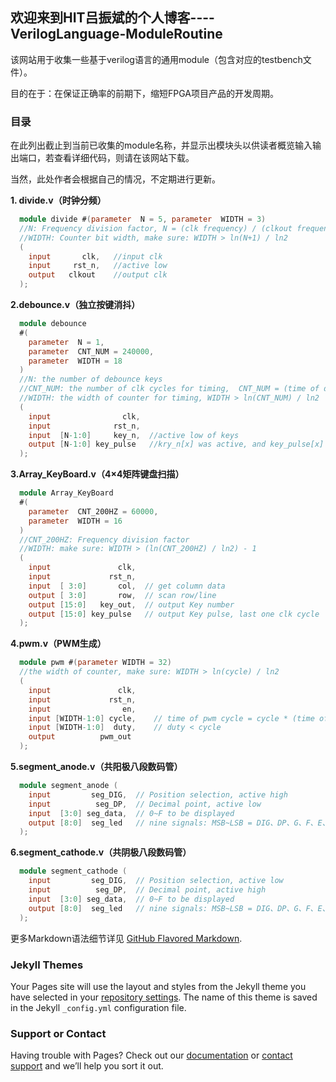 ## 欢迎来到HIT吕振斌的个人博客----VerilogLanguage-ModuleRoutine

该网站用于收集一些基于verilog语言的通用module（包含对应的testbench文件）。

目的在于：在保证正确率的前期下，缩短FPGA项目产品的开发周期。

### 目录

在此列出截止到当前已收集的module名称，并显示出模块头以供读者概览输入输出端口，若查看详细代码，则请在该网站下载。

当然，此处作者会根据自己的情况，不定期进行更新。

**1. divide.v（时钟分频）**
```verilog
  module divide #(parameter  N = 5, parameter  WIDTH = 3)
  //N: Frequency division factor, N = (clk frequency) / (clkout frequency)
  //WIDTH: Counter bit width, make sure: WIDTH > ln(N+1) / ln2
  (
    input       clk,   //input clk
    input     rst_n,   //active low
    output   clkout    //output clk
  ); 
```

**2.debounce.v（独立按键消抖）**
```verilog
  module debounce 
  #(
    parameter  N = 1,
    parameter  CNT_NUM = 240000,
    parameter  WIDTH = 18
  )
  //N: the number of debounce keys
  //CNT_NUM: the number of clk cycles for timing,  CNT_NUM = (time of debounce) / (cycle of input clk)
  //WIDTH: the width of counter for timing, WIDTH > ln(CNT_NUM) / ln2
  (
    input                clk,
    input              rst_n,
    input  [N-1:0]     key_n,  //active low of keys
    output [N-1:0] key_pulse   //kry_n[x] was active, and key_pulse[x] is 1(not 0) for one clk cycle
  ); 
```

**3.Array_KeyBoard.v（4×4矩阵键盘扫描）**
```verilog
  module Array_KeyBoard
  #(
    parameter  CNT_200HZ = 60000,
    parameter  WIDTH = 16
  )
  //CNT_200HZ: Frequency division factor
  //WIDTH: make sure: WIDTH > (ln(CNT_200HZ) / ln2) - 1
  (
    input               clk,
    input             rst_n,
    input  [ 3:0]       col,  // get column data
    output [ 3:0]       row,  // scan row/line
    output [15:0]   key_out,  // output Key number
    output [15:0] key_pulse   // output Key pulse, last one clk cycle
  );
```

**4.pwm.v（PWM生成）**
```verilog
  module pwm #(parameter WIDTH = 32)
  //the width of counter, make sure: WIDTH > ln(cycle) / ln2
  (
    input               clk,
    input             rst_n,
    input                en,
    input [WIDTH-1:0] cycle,	// time of pwm cycle = cycle * (time of clk cycle)
    input [WIDTH-1:0]  duty,	// duty < cycle
    output          pwm_out
  );
```

**5.segment_anode.v（共阳极八段数码管）**
```verilog
  module segment_anode (
    input         seg_DIG,  // Position selection, active high
    input          seg_DP,  // Decimal point, active low
    input  [3:0] seg_data,  // 0~F to be displayed
    output [8:0]  seg_led   // nine signals: MSB~LSB = DIG、DP、G、F、E、D、C、B、A
  );
```

**6.segment_cathode.v（共阴极八段数码管）**
```verilog
  module segment_cathode (
    input         seg_DIG,  // Position selection, active low
    input          seg_DP,  // Decimal point, active high
    input  [3:0] seg_data,  // 0~F to be displayed
    output [8:0]  seg_led   // nine signals: MSB~LSB = DIG、DP、G、F、E、D、C、B、A
  );
```

更多Markdown语法细节详见 [GitHub Flavored Markdown](https://guides.github.com/features/mastering-markdown/).

### Jekyll Themes

Your Pages site will use the layout and styles from the Jekyll theme you have selected in your [repository settings](https://github.com/HITlvzhenbin2020/VerilogLanguage-ModuleRoutine/settings). The name of this theme is saved in the Jekyll `_config.yml` configuration file.

### Support or Contact

Having trouble with Pages? Check out our [documentation](https://docs.github.com/categories/github-pages-basics/) or [contact support](https://github.com/contact) and we’ll help you sort it out.
